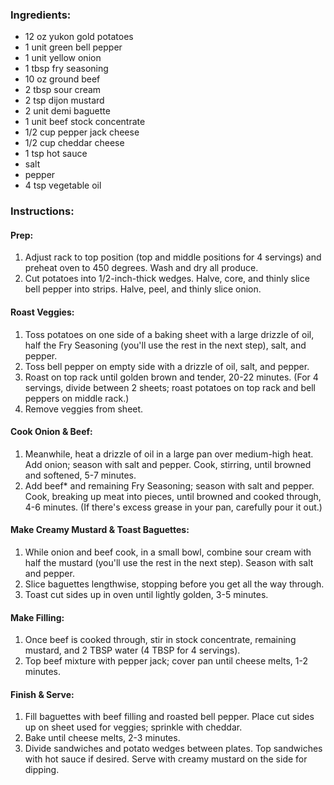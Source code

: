 ### Ingredients:
- 12 oz yukon gold potatoes
- 1 unit green bell pepper
- 1 unit yellow onion
- 1 tbsp fry seasoning
- 10 oz ground beef
- 2 tbsp sour cream
- 2 tsp dijon mustard
- 2 unit demi baguette
- 1 unit beef stock concentrate
- 1/2 cup pepper jack cheese
- 1/2 cup cheddar cheese
- 1 tsp hot sauce
- salt
- pepper
- 4 tsp vegetable oil

### Instructions:
#### Prep:
1. Adjust rack to top position (top and middle positions for 4 servings) and preheat oven to 450 degrees. Wash and dry all produce.
2. Cut potatoes into 1/2-inch-thick wedges. Halve, core, and thinly slice bell pepper into strips. Halve, peel, and thinly slice onion.

#### Roast Veggies:
1. Toss potatoes on one side of a baking sheet with a large drizzle of oil, half the Fry Seasoning (you'll use the rest in the next step), salt, and pepper.
2. Toss bell pepper on empty side with a drizzle of oil, salt, and pepper.
3. Roast on top rack until golden brown and tender, 20-22 minutes. (For 4 servings, divide between 2 sheets; roast potatoes on top rack and bell peppers on middle rack.)
4. Remove veggies from sheet.

#### Cook Onion & Beef:
1. Meanwhile, heat a drizzle of oil in a large pan over medium-high heat. Add onion; season with salt and pepper. Cook, stirring, until browned and softened, 5-7 minutes.
2. Add beef* and remaining Fry Seasoning; season with salt and pepper. Cook, breaking up meat into pieces, until browned and cooked through, 4-6 minutes. (If there's excess grease in your pan, carefully pour it out.)

#### Make Creamy Mustard & Toast Baguettes:
1. While onion and beef cook, in a small bowl, combine sour cream with half the mustard (you'll use the rest in the next step). Season with salt and pepper.
2. Slice baguettes lengthwise, stopping before you get all the way through.
3. Toast cut sides up in oven until lightly golden, 3-5 minutes.

#### Make Filling:
1. Once beef is cooked through, stir in stock concentrate, remaining mustard, and 2 TBSP water (4 TBSP for 4 servings).
2. Top beef mixture with pepper jack; cover pan until cheese melts, 1-2 minutes.

#### Finish & Serve:
1. Fill baguettes with beef filling and roasted bell pepper. Place cut sides up on sheet used for veggies; sprinkle with cheddar.
2. Bake until cheese melts, 2-3 minutes.
3. Divide sandwiches and potato wedges between plates. Top sandwiches with hot sauce if desired. Serve with creamy mustard on the side for dipping.
